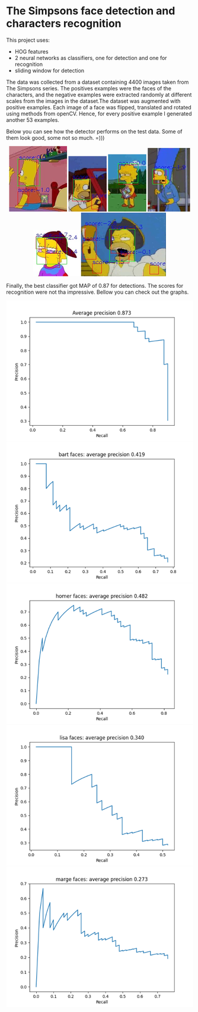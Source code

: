# The Simpsons face detection and characters recognition

This project uses:
<ul>
  <li>HOG features</li>
  <li>2 neural networks as classifiers, one for detection and one for recognition</li>
  <li>sliding window for detection</li>
</ul>

The data was collected from a dataset containing 4400 images taken from The Simpsons series. The positives examples were the faces of the characters, and the negative examples were extracted randomly at different scales from the images in the dataset.The dataset was augmented with positive examples. Each image of a face was flipped, translated and rotated using methods from openCV. Hence, for every positive example I generated another 53 examples.

Below you can see how the detector performs on the test data. Some of them look good, some not so much. =)))

<div align='center' min-width=820>
  <img src='data/salveazaFisiere/detections/detections_bart_simpson_0.jpg' float='left'>
  <img src='data/salveazaFisiere/detections/detections_homer_simpson_5.jpg' float='right' >
  <img src='data/salveazaFisiere/detections/detections_lisa_simpson_7.jpg' float='right' >
  <img src='data/salveazaFisiere/detections/detections_marge_simpson_6.jpg' float='right' >
  <img src='data/salveazaFisiere/detections/detections_lisa_simpson_5.jpg' float='right' >
  <img src='data/salveazaFisiere/detections/detections_homer_simpson_9.jpg' float='right' >
</div>

Finally, the best classifier got MAP of 0.87 for detections. The scores for recognition were not tha impressive. Bellow you can check out the graphs. 


<div align='center' min-width=820>
  <img src='data/salveazaFisiere/average_precision_all_faces.png' max-width=400 float='left'>
  <img src='data/salveazaFisiere/average_precision_bart.png' max-width=400 float='left'>
  <img src='data/salveazaFisiere/average_precision_homer.png' max-width=400 float='left'>
  <img src='data/salveazaFisiere/average_precision_lisa.png' max-width=400 float='left'>
  <img src='data/salveazaFisiere/average_precision_marge.png' max-width=400 float='left'>
</div>
